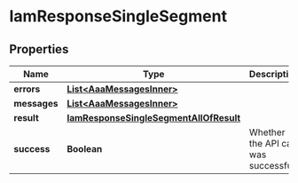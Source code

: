 

# IamResponseSingleSegment


## Properties

| Name | Type | Description | Notes |
|------------ | ------------- | ------------- | -------------|
|**errors** | [**List&lt;AaaMessagesInner&gt;**](AaaMessagesInner.md) |  |  |
|**messages** | [**List&lt;AaaMessagesInner&gt;**](AaaMessagesInner.md) |  |  |
|**result** | [**IamResponseSingleSegmentAllOfResult**](IamResponseSingleSegmentAllOfResult.md) |  |  |
|**success** | **Boolean** | Whether the API call was successful |  |



